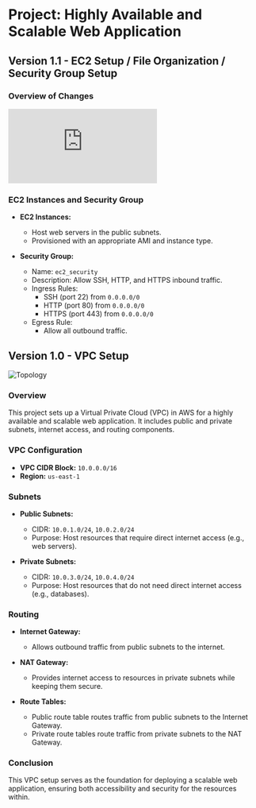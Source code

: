 # Project: Highly Available and Scalable Web Application
## Version 1.1 - EC2 Setup / File Organization / Security Group Setup
### Overview of Changes
![Topology1.1](https://github.com/user-attachments/files/16755779/AWS-Web-App.pdf)

### EC2 Instances and Security Group
- **EC2 Instances:**
  - Host web servers in the public subnets.
  - Provisioned with an appropriate AMI and instance type.

- **Security Group:**
  - Name: `ec2_security`
  - Description: Allow SSH, HTTP, and HTTPS inbound traffic.
  - Ingress Rules:
    - SSH (port 22) from `0.0.0.0/0`
    - HTTP (port 80) from `0.0.0.0/0`
    - HTTPS (port 443) from `0.0.0.0/0`
  - Egress Rule:
    - Allow all outbound traffic.

## Version 1.0 - VPC Setup
![Topology](https://github.com/user-attachments/assets/9c1fc67f-8d39-4dd3-8e02-d115002a0d15)
### Overview
This project sets up a Virtual Private Cloud (VPC) in AWS for a highly available and scalable web application. It includes public and private subnets, internet access, and routing components.

### VPC Configuration
- **VPC CIDR Block:** `10.0.0.0/16`
- **Region:** `us-east-1`

### Subnets
- **Public Subnets:**
  - CIDR: `10.0.1.0/24`, `10.0.2.0/24`
  - Purpose: Host resources that require direct internet access (e.g., web servers).

- **Private Subnets:**
  - CIDR: `10.0.3.0/24`, `10.0.4.0/24`
  - Purpose: Host resources that do not need direct internet access (e.g., databases).

### Routing
- **Internet Gateway:** 
  - Allows outbound traffic from public subnets to the internet.
  
- **NAT Gateway:**
  - Provides internet access to resources in private subnets while keeping them secure.

- **Route Tables:**
  - Public route table routes traffic from public subnets to the Internet Gateway.
  - Private route tables route traffic from private subnets to the NAT Gateway.

### Conclusion
This VPC setup serves as the foundation for deploying a scalable web application, ensuring both accessibility and security for the resources within.
